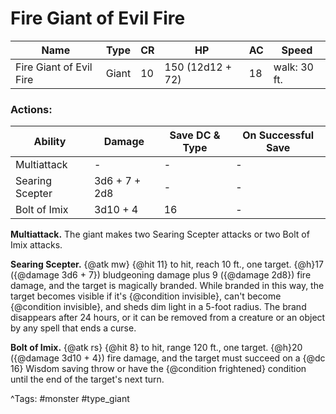 # Fire Giant of Evil Fire

| Name | Type | CR | HP | AC | Speed |
|------|------|----|----|----|-------|
| Fire Giant of Evil Fire | Giant | 10 | 150 (12d12 + 72) | 18 | walk: 30 ft. |

### Actions:

| Ability | Damage | Save DC & Type | On Successful Save |
|---------|--------|----------------|--------------------|
| Multiattack | - | - | - |
| Searing Scepter | 3d6 + 7 + 2d8 | - | - |
| Bolt of Imix | 3d10 + 4 | 16 | - |


**Multiattack.** The giant makes two Searing Scepter attacks or two Bolt of Imix attacks.

**Searing Scepter.** {@atk mw} {@hit 11} to hit, reach 10 ft., one target. {@h}17 ({@damage 3d6 + 7}) bludgeoning damage plus 9 ({@damage 2d8}) fire damage, and the target is magically branded. While branded in this way, the target becomes visible if it's {@condition invisible}, can't become {@condition invisible}, and sheds dim light in a 5-foot radius. The brand disappears after 24 hours, or it can be removed from a creature or an object by any spell that ends a curse.

**Bolt of Imix.** {@atk rs} {@hit 8} to hit, range 120 ft., one target. {@h}20 ({@damage 3d10 + 4}) fire damage, and the target must succeed on a {@dc 16} Wisdom saving throw or have the {@condition frightened} condition until the end of the target's next turn.

^Tags: #monster #type_giant